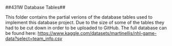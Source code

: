 ##431W Database Tables##

This folder contains the partial verions of the database tables used to implement this database project.
Due to the size of some of the tables they had to be cut down in order to be uploaded to GitHub.
The full database can be found here: https://www.kaggle.com/datasets/martinellis/nhl-game-data?select=team_info.csv
